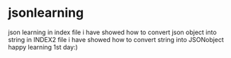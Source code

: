 # jsonlearning
json learning 
in index file i have showed how to convert json object into string
in INDEX2 file i have showed how to convert string into JSONobject
happy learning
1st day:)
